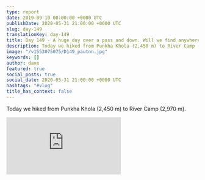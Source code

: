 ```yaml
---
type: report
date: 2019-09-10 00:00:00 +0000 UTC
publishDate: 2020-05-31 21:00:00 +0000 UTC
slug: day-149
translationKey: day-149
title: Day 149 - A huge day over a pass and down. Will we find anywhere to camp?
description: Today we hiked from Punkha Khola (2,450 m) to River Camp (2,970 m).
image: "/v1553075075/D149_pautnn.jpg"
keywords: []
author: dave
featured: true
social_posts: true
social_date: 2020-05-31 21:00:00 +0000 UTC
hashtags: "#vlog"
title_has_context: false
---
```


Today we hiked from Punkha Khola (2,450 m) to River Camp (2,970 m).

<iframe class="youtube75" src="https://www.youtube.com/embed/-CbR6OtN4Io" frameborder="0" allow="accelerometer; autoplay; encrypted-media; gyroscope; picture-in-picture" allowfullscreen></iframe>


